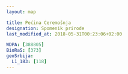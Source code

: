 ```yaml
---
layout: map

title: Pećina Ceremošnja
designation: Spomenik prirode
last_modified_at: 2018-05-31T00:23:06+02:00

WDPA: [388805]
BioRaS: [373]
geoSrbija:
  L1_183: [118]
---
```

